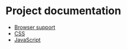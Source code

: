 # Project documentation

* [Browser support](browser-support.md)
* [CSS](css.md)
* [JavaScript](javascript.md)